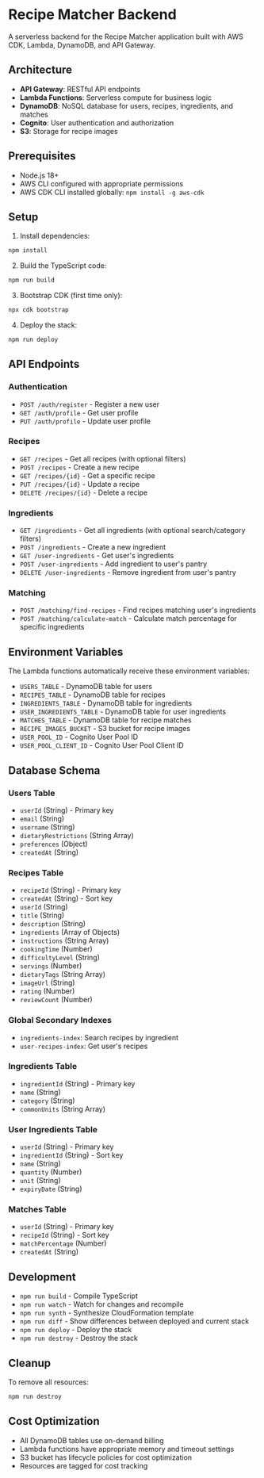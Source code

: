 # Recipe Matcher Backend

A serverless backend for the Recipe Matcher application built with AWS CDK, Lambda, DynamoDB, and API Gateway.

## Architecture

- **API Gateway**: RESTful API endpoints
- **Lambda Functions**: Serverless compute for business logic
- **DynamoDB**: NoSQL database for users, recipes, ingredients, and matches
- **Cognito**: User authentication and authorization
- **S3**: Storage for recipe images

## Prerequisites

- Node.js 18+
- AWS CLI configured with appropriate permissions
- AWS CDK CLI installed globally: `npm install -g aws-cdk`

## Setup

1. Install dependencies:
```bash
npm install
```

2. Build the TypeScript code:
```bash
npm run build
```

3. Bootstrap CDK (first time only):
```bash
npx cdk bootstrap
```

4. Deploy the stack:
```bash
npm run deploy
```

## API Endpoints

### Authentication
- `POST /auth/register` - Register a new user
- `GET /auth/profile` - Get user profile
- `PUT /auth/profile` - Update user profile

### Recipes
- `GET /recipes` - Get all recipes (with optional filters)
- `POST /recipes` - Create a new recipe
- `GET /recipes/{id}` - Get a specific recipe
- `PUT /recipes/{id}` - Update a recipe
- `DELETE /recipes/{id}` - Delete a recipe

### Ingredients
- `GET /ingredients` - Get all ingredients (with optional search/category filters)
- `POST /ingredients` - Create a new ingredient
- `GET /user-ingredients` - Get user's ingredients
- `POST /user-ingredients` - Add ingredient to user's pantry
- `DELETE /user-ingredients` - Remove ingredient from user's pantry

### Matching
- `POST /matching/find-recipes` - Find recipes matching user's ingredients
- `POST /matching/calculate-match` - Calculate match percentage for specific ingredients

## Environment Variables

The Lambda functions automatically receive these environment variables:
- `USERS_TABLE` - DynamoDB table for users
- `RECIPES_TABLE` - DynamoDB table for recipes
- `INGREDIENTS_TABLE` - DynamoDB table for ingredients
- `USER_INGREDIENTS_TABLE` - DynamoDB table for user ingredients
- `MATCHES_TABLE` - DynamoDB table for recipe matches
- `RECIPE_IMAGES_BUCKET` - S3 bucket for recipe images
- `USER_POOL_ID` - Cognito User Pool ID
- `USER_POOL_CLIENT_ID` - Cognito User Pool Client ID

## Database Schema

### Users Table
- `userId` (String) - Primary key
- `email` (String)
- `username` (String)
- `dietaryRestrictions` (String Array)
- `preferences` (Object)
- `createdAt` (String)

### Recipes Table
- `recipeId` (String) - Primary key
- `createdAt` (String) - Sort key
- `userId` (String)
- `title` (String)
- `description` (String)
- `ingredients` (Array of Objects)
- `instructions` (String Array)
- `cookingTime` (Number)
- `difficultyLevel` (String)
- `servings` (Number)
- `dietaryTags` (String Array)
- `imageUrl` (String)
- `rating` (Number)
- `reviewCount` (Number)

### Global Secondary Indexes
- `ingredients-index`: Search recipes by ingredient
- `user-recipes-index`: Get user's recipes

### Ingredients Table
- `ingredientId` (String) - Primary key
- `name` (String)
- `category` (String)
- `commonUnits` (String Array)

### User Ingredients Table
- `userId` (String) - Primary key
- `ingredientId` (String) - Sort key
- `name` (String)
- `quantity` (Number)
- `unit` (String)
- `expiryDate` (String)

### Matches Table
- `userId` (String) - Primary key
- `recipeId` (String) - Sort key
- `matchPercentage` (Number)
- `createdAt` (String)

## Development

- `npm run build` - Compile TypeScript
- `npm run watch` - Watch for changes and recompile
- `npm run synth` - Synthesize CloudFormation template
- `npm run diff` - Show differences between deployed and current stack
- `npm run deploy` - Deploy the stack
- `npm run destroy` - Destroy the stack

## Cleanup

To remove all resources:
```bash
npm run destroy
```

## Cost Optimization

- All DynamoDB tables use on-demand billing
- Lambda functions have appropriate memory and timeout settings
- S3 bucket has lifecycle policies for cost optimization
- Resources are tagged for cost tracking
